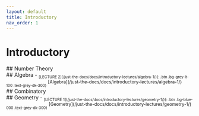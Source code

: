 ```yaml
---
layout: default
title: Introductory
nav_order: 1
---
```

# Introductory
<style>
.textt {
  vertical-align: super;
  font-size: 12px;
}
.btnn {
  vertical-align: sub;
  font-size: 10px;
}
</style>

<div class="code-example" markdown="1">
## Number Theory
</div>
<div class="code-example" markdown="1">
## Algebra
- <span class="btnn">[LECTURE 2](/just-the-docs/docs/introductory-lectures/algebra-1/){: .btn .bg-grey-lt-100 .text-grey-dk-300}</span> <span class="textt">[Algebra](/just-the-docs/docs/introductory-lectures/algebra-1/)</span>
</div>

<div class="code-example" markdown="1">
## Combinatory
</div>

<div class="code-example" markdown="1">
## Geometry
- <span class="btnn">[LECTURE 1](/just-the-docs/docs/introductory-lectures/geometry-1/){: .btn .bg-blue-000 .text-grey-dk-300}</span> <span class="textt">[Geometry](/just-the-docs/docs/introductory-lectures/geometry-1/)</span>
</div>
